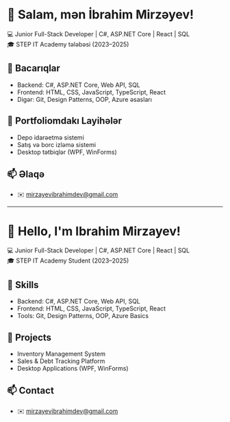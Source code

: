# 👋 Salam, mən İbrahim Mirzəyev!

💻 Junior Full-Stack Developer | C#, ASP.NET Core | React | SQL  
🎓 STEP IT Academy tələbəsi (2023–2025)

## 🚀 Bacarıqlar
- Backend: C#, ASP.NET Core, Web API, SQL
- Frontend: HTML, CSS, JavaScript, TypeScript, React
- Digər: Git, Design Patterns, OOP, Azure əsasları

## 📌 Portfoliomdakı Layihələr
- Depo idarəetmə sistemi
- Satış və borc izləmə sistemi
- Desktop tətbiqlər (WPF, WinForms)

## 📫 Əlaqə
- ✉️ mirzayevibrahimdev@gmail.com

---

# 👋 Hello, I'm Ibrahim Mirzayev!

💻 Junior Full-Stack Developer | C#, ASP.NET Core | React | SQL  
🎓 STEP IT Academy Student (2023–2025)

## 🚀 Skills
- Backend: C#, ASP.NET Core, Web API, SQL
- Frontend: HTML, CSS, JavaScript, TypeScript, React
- Tools: Git, Design Patterns, OOP, Azure Basics

## 📌 Projects
- Inventory Management System
- Sales & Debt Tracking Platform
- Desktop Applications (WPF, WinForms)

## 📫 Contact
- ✉️ mirzayevibrahimdev@gmail.com 
